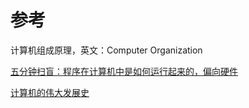 # 参考



计算机组成原理，英文：Computer Organization



[五分钟扫盲：程序在计算机中是如何运行起来的，偏向硬件](https://www.cnblogs.com/cswiki/p/14664201.html)

[计算机的伟大发展史](https://baijiahao.baidu.com/s?id=1608295454372067141&wfr=spider&for=pc)

